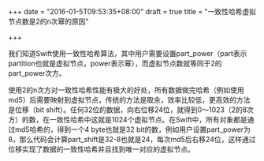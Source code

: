 +++
date = "2016-01-5T09:53:35+08:00"
draft = true
title = "一致性哈希虚拟节点数是2的n次幂的原因"

+++

我们知道Swift使用一致性哈希算法，其中用户需要设置part_power（part表示partition也就是虚拟节点，power表示幂），而虚拟节点数就等同于2的part_power次方。

使用2的n次方对一致性哈希性能有极大的好处，所有数据做完哈希（例如使用md5）后需要映射到虚拟节点，传统的方法是取余，效率比较低，更高效的方法是位移（bit shift）。任何32位的数据，向右位移24位，就得到0～1023（2的8次方）的数，在一致性哈希中这就是1024个虚拟节点。在Swift中，所有对象都是通过md5哈希的，得到一个4 byte也就是32 bit的数，例如用户设置part_power为8，那么代码会计算part_shift是32-8也就是24，每次md5后右移24位，这样通过位移实现了数据的一致性哈希并且找到唯一对应的虚拟节点。
